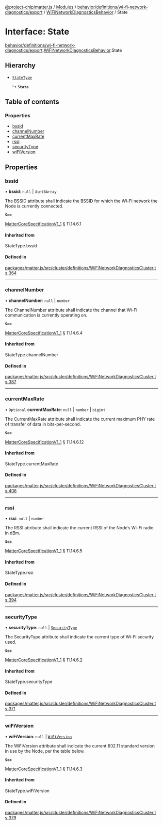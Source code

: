 [@project-chip/matter.js](../README.md) / [Modules](../modules.md) / [behavior/definitions/wi-fi-network-diagnostics/export](../modules/behavior_definitions_wi_fi_network_diagnostics_export.md) / [WiFiNetworkDiagnosticsBehavior](../modules/behavior_definitions_wi_fi_network_diagnostics_export.WiFiNetworkDiagnosticsBehavior.md) / State

# Interface: State

[behavior/definitions/wi-fi-network-diagnostics/export](../modules/behavior_definitions_wi_fi_network_diagnostics_export.md).[WiFiNetworkDiagnosticsBehavior](../modules/behavior_definitions_wi_fi_network_diagnostics_export.WiFiNetworkDiagnosticsBehavior.md).State

## Hierarchy

- [`StateType`](../modules/behavior_definitions_wi_fi_network_diagnostics_export._internal_.md#statetype)

  ↳ **`State`**

## Table of contents

### Properties

- [bssid](behavior_definitions_wi_fi_network_diagnostics_export.WiFiNetworkDiagnosticsBehavior.State.md#bssid)
- [channelNumber](behavior_definitions_wi_fi_network_diagnostics_export.WiFiNetworkDiagnosticsBehavior.State.md#channelnumber)
- [currentMaxRate](behavior_definitions_wi_fi_network_diagnostics_export.WiFiNetworkDiagnosticsBehavior.State.md#currentmaxrate)
- [rssi](behavior_definitions_wi_fi_network_diagnostics_export.WiFiNetworkDiagnosticsBehavior.State.md#rssi)
- [securityType](behavior_definitions_wi_fi_network_diagnostics_export.WiFiNetworkDiagnosticsBehavior.State.md#securitytype)
- [wiFiVersion](behavior_definitions_wi_fi_network_diagnostics_export.WiFiNetworkDiagnosticsBehavior.State.md#wifiversion)

## Properties

### bssid

• **bssid**: ``null`` \| `Uint8Array`

The BSSID attribute shall indicate the BSSID for which the Wi-Fi network the Node is currently connected.

**`See`**

[MatterCoreSpecificationV1_1](spec_export.MatterCoreSpecificationV1_1.md) § 11.14.6.1

#### Inherited from

StateType.bssid

#### Defined in

[packages/matter.js/src/cluster/definitions/WiFiNetworkDiagnosticsCluster.ts:364](https://github.com/project-chip/matter.js/blob/3adaded6/packages/matter.js/src/cluster/definitions/WiFiNetworkDiagnosticsCluster.ts#L364)

___

### channelNumber

• **channelNumber**: ``null`` \| `number`

The ChannelNumber attribute shall indicate the channel that Wi-Fi communication is currently operating
on.

**`See`**

[MatterCoreSpecificationV1_1](spec_export.MatterCoreSpecificationV1_1.md) § 11.14.6.4

#### Inherited from

StateType.channelNumber

#### Defined in

[packages/matter.js/src/cluster/definitions/WiFiNetworkDiagnosticsCluster.ts:387](https://github.com/project-chip/matter.js/blob/3adaded6/packages/matter.js/src/cluster/definitions/WiFiNetworkDiagnosticsCluster.ts#L387)

___

### currentMaxRate

• `Optional` **currentMaxRate**: ``null`` \| `number` \| `bigint`

The CurrentMaxRate attribute shall indicate the current maximum PHY rate of transfer of data in
bits-per-second.

**`See`**

[MatterCoreSpecificationV1_1](spec_export.MatterCoreSpecificationV1_1.md) § 11.14.6.12

#### Inherited from

StateType.currentMaxRate

#### Defined in

[packages/matter.js/src/cluster/definitions/WiFiNetworkDiagnosticsCluster.ts:406](https://github.com/project-chip/matter.js/blob/3adaded6/packages/matter.js/src/cluster/definitions/WiFiNetworkDiagnosticsCluster.ts#L406)

___

### rssi

• **rssi**: ``null`` \| `number`

The RSSI attribute shall indicate the current RSSI of the Node’s Wi-Fi radio in dBm.

**`See`**

[MatterCoreSpecificationV1_1](spec_export.MatterCoreSpecificationV1_1.md) § 11.14.6.5

#### Inherited from

StateType.rssi

#### Defined in

[packages/matter.js/src/cluster/definitions/WiFiNetworkDiagnosticsCluster.ts:394](https://github.com/project-chip/matter.js/blob/3adaded6/packages/matter.js/src/cluster/definitions/WiFiNetworkDiagnosticsCluster.ts#L394)

___

### securityType

• **securityType**: ``null`` \| [`SecurityType`](../enums/cluster_export.WiFiNetworkDiagnostics.SecurityType.md)

The SecurityType attribute shall indicate the current type of Wi-Fi security used.

**`See`**

[MatterCoreSpecificationV1_1](spec_export.MatterCoreSpecificationV1_1.md) § 11.14.6.2

#### Inherited from

StateType.securityType

#### Defined in

[packages/matter.js/src/cluster/definitions/WiFiNetworkDiagnosticsCluster.ts:371](https://github.com/project-chip/matter.js/blob/3adaded6/packages/matter.js/src/cluster/definitions/WiFiNetworkDiagnosticsCluster.ts#L371)

___

### wiFiVersion

• **wiFiVersion**: ``null`` \| [`WiFiVersion`](../enums/cluster_export.WiFiNetworkDiagnostics.WiFiVersion.md)

The WiFiVersion attribute shall indicate the current 802.11 standard version in use by the Node, per the
table below.

**`See`**

[MatterCoreSpecificationV1_1](spec_export.MatterCoreSpecificationV1_1.md) § 11.14.6.3

#### Inherited from

StateType.wiFiVersion

#### Defined in

[packages/matter.js/src/cluster/definitions/WiFiNetworkDiagnosticsCluster.ts:379](https://github.com/project-chip/matter.js/blob/3adaded6/packages/matter.js/src/cluster/definitions/WiFiNetworkDiagnosticsCluster.ts#L379)
